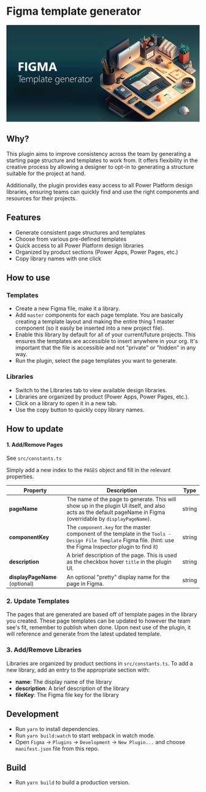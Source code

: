 # Figma template generator

![banner](.github/banner.png?raw=true)

## Why?

This plugin aims to improve consistency across the team by generating a starting page structure and templates to work from. It offers flexibility in the creative process by allowing a designer to opt-in to generating a structure suitable for the project at hand.

Additionally, the plugin provides easy access to all Power Platform design libraries, ensuring teams can quickly find and use the right components and resources for their projects.

## Features

- Generate consistent page structures and templates
- Choose from various pre-defined templates
- Quick access to all Power Platform design libraries
- Organized by product sections (Power Apps, Power Pages, etc.)
- Copy library names with one click

## How to use

### Templates
- Create a new Figma file, make it a library.
- Add `master` components for each page template. You are basically creating a template layout and making the entire thing 1 master component (so it easily be inserted into a new project file).
- Enable this library by default for all of your current/future projects. This ensures the templates are accessible to insert anywhere in your org. It's important that the file is accessible and not "private" or "hidden" in any way.
- Run the plugin, select the page templates you want to generate.

### Libraries
- Switch to the Libraries tab to view available design libraries.
- Libraries are organized by product (Power Apps, Power Pages, etc.).
- Click on a library to open it in a new tab.
- Use the copy button to quickly copy library names.

## How to update

#### 1. Add/Remove Pages

See `src/constants.ts`

Simply add a new index to the `PAGES` object and fill in the relevant properties.

| Property                       | Description                                                                                                                                                      | Type   |
| ------------------------------ | ---------------------------------------------------------------------------------------------------------------------------------------------------------------- | ------ |
| **pageName**                   | The name of the page to generate. This will show up in the plugin UI itself, and also acts as the default pageName in Figma (overridable by `displayPageName`).  | string |
| **componentKey**               | The `component.key` for the master component of the template in the `Tools - Design File Template` Figma file. (hint: use the Figma Inspector plugin to find it) | string |
| **description**                | A brief description of the page. This is used as the checkbox hover `title` in the plugin UI.                                                                    | string |
| **displayPageName** (optional) | An optional "pretty" display name for the page in Figma.                                                                                                         | string |

### 2. Update Templates

The pages that are generated are based off of template pages in the library you created. These page templates can be updated to however the team see's fit, remember to publish when done. Upon next use of the plugin, it will reference and generate from the latest updated template.

### 3. Add/Remove Libraries

Libraries are organized by product sections in `src/constants.ts`. To add a new library, add an entry to the appropriate section with:
- **name**: The display name of the library
- **description**: A brief description of the library
- **fileKey**: The Figma file key for the library

## Development

- Run `yarn` to install dependencies.
- Run `yarn build:watch` to start webpack in watch mode.
- Open `Figma` -> `Plugins` -> `Development` -> `New Plugin...` and choose `manifest.json` file from this repo.

## Build

- Run `yarn build` to build a production version.
